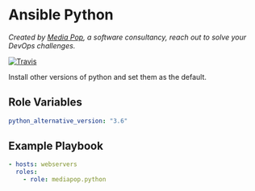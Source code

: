 # Ansible Python

*Created by [Media Pop](https://www.mediapop.co), a software consultancy, reach out to solve your DevOps challenges.*

[![Travis](https://travis-ci.org/mediapop/ansible-python.svg?branch=master)](https://travis-ci.org/mediapop/ansible-python)

Install other versions of python and set them as the default.

## Role Variables

```yml
python_alternative_version: "3.6"
```

## Example Playbook

```yml
- hosts: webservers
  roles:
    - role: mediapop.python
```
